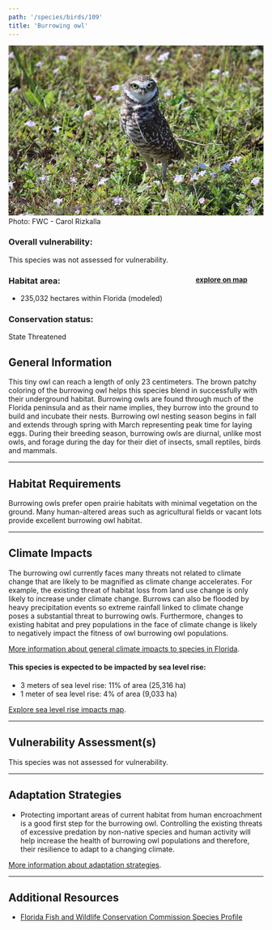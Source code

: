 ```yaml
---
path: '/species/birds/109'
title: 'Burrowing owl'
---
```


<content-header icon="raptors" title="Burrowing owl" subtitle="Athene cunicularia">
</content-header>

<div id="TopSection">

<div class="header-photo"><img src="109.jpg" alt="Photo for 109"/>
<figcaption>Photo: FWC - Carol Rizkalla</figcaption></div>

<div>

### Overall vulnerability:

This species was not assessed for vulnerability.

<h3>Habitat area: 
<a href="/species/birds/109/map" style="float:right;font-size:smaller;margin-right: 2rem;">
<fa-icon name="map"></fa-icon>
explore on map
</a>
</h3>

-   235,032 hectares within Florida (modeled)


### Conservation status:

State Threatened

</div>
</div>

## General Information

This tiny owl can reach a length of only 23 centimeters.  The brown patchy coloring of the burrowing owl helps this species blend in successfully with their underground habitat.  Burrowing owls are found through much of the Florida peninsula and as their name implies, they burrow into the ground to build and incubate their nests.  Burrowing owl nesting season begins in fall and extends through spring with March representing peak time for laying eggs.  During their breeding season, burrowing owls are diurnal, unlike most owls, and forage during the day for their diet of insects, small reptiles, birds and mammals.

<hr />

## Habitat Requirements

Burrowing owls prefer open prairie habitats with minimal vegetation on the ground.  Many human-altered areas such as agricultural fields or vacant lots provide excellent burrowing owl habitat.

<hr />

## Climate Impacts

The burrowing owl currently faces many threats not related to climate change that are likely to be magnified as climate change accelerates. For example, the existing threat of habitat loss from land use change is only likely to increase under climate change.  Burrows can also be flooded by heavy precipitation events so extreme rainfall linked to climate change poses a substantial threat to burrowing owls.  Furthermore, changes to existing habitat and prey populations in the face of climate change is likely to negatively impact the fitness of owl burrowing owl populations.

[More information about general climate impacts to species in Florida](/impacts/species).


#### This species is expected to be impacted by sea level rise:

- 3 meters of sea level rise: 11% of area (25,316 ha)
- 1 meter of sea level rise: 4% of area (9,033 ha)

[Explore sea level rise impacts map](/species/birds/109/map).


<hr />

## Vulnerability Assessment(s)

This species was not assessed for vulnerability.

<hr />

## Adaptation Strategies

- Protecting important areas of current habitat from human encroachment is a good first step for the burrowing owl.  Controlling the existing threats of excessive predation by non-native species and human activity will help increase the health of burrowing owl populations and therefore, their resilience to adapt to a changing climate.

[More information about adaptation strategies](/strategies).

<hr />


## Additional Resources

- [Florida Fish and Wildlife Conservation Commission Species Profile](https://myfwc.com/wildlifehabitats/profiles/birds/owls/burrowing-owl/)
